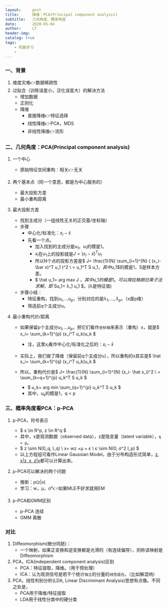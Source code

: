 ```yaml
---
layout:     post
title:      降维：PCA(Principal component analysis)
subtitle:   几何角度、概率角度
date:       2020-05-04
author:     LT
header-img: 
catalog: true
tags:
    - 机器学习
    - 
---
```


### 一、背景
1. 维度灾难👉数据稀疏性
2. 过拟合（训练误差小，泛化误差大）的解决方法
    - 增加数据
    - 正则化
    - 降维
        + 直接降维👉特征选择
        + 线性降维👉PCA，MDS
        + 非线性降维👉流形
### 二、几何角度：PCA(Principal component analysis)
1. 一个中心
    - 原始特征空间重构：相关👉无关
2. 两个基本点（同一个意思，都是为中心服务的）
    - 最大投影方差
    - 最小重构距离
3. 最大投影方差
    - 找到主成分（一组线性无关的正交基/坐标轴）
    - 步骤
        + 中心化/标准化：$x_i- \bar x$
        + 先看一个点。
            * 加入找到的主成分是$u_1$。$u_1$的模是1。
            * $x_i$在$u_1$上的投影就是$J=(x_i- \bar x)^T u_1$
            * 所以N个点的投影方差是$ J= \frac{1}{N} \sum_{i=1}^{N} ( (x_i- \bar x)^T u_1 )^2 \\ = u_1^T S u_1$，其中$u_1$的模是1，S是样本方差。
            * $ \hat u_1= arg max J $，其中$u_1$的模是1。可以用拉格朗日乘子法求解，即$ Su_1= λ_1 u_1 $。(λ是特征值)
    - 步骤小结：
        + 特征重构，找到$u_1,...u_p$，分别对应的是$λ_1,...,λ_p$。（x是p维）
        + 筛选前q个主成分u。

4. 最小重构代价/距离
    - 如果保留p个主成分$u_1,...u_p$，把它们看作`坐标轴`来表示（重构）x，就是$ x_i= \sum_{k=1}^{p} (x_i^T u_k)u_k $
        * 注，这里$x_i$看作中心化/标准化之后的：$x_i- \bar x$
    - 实际上，我们做了降维（保留前q个主成分u），所以重构的x其实是$ \hat x_i= \sum_{k=1}^{q} (x_i^T u_k)u_k $
        
    - 所以，重构代价是$ J= \frac{1}{N} \sum_{i=1}^{N} (x_i- \hat x_i)^2 \\ = \sum_{k=q+1}^{p} u_k^T S u_k $
        * $ u_k= arg min \sum_{q+1}^{p} u_k^T S u_k $
        * 其中，$u_k$的模是1，q < p


### 三、概率角度看PCA：p-PCA
1. p-PCA，符号表示
    - $ x \in R^p, z \in R^q $
    - 其中，x是观测数据（observed data），z是隐变量（latent variable），`q < p`。
    - $ z \sim N(0_q, I_q) \\
        x= wz +μ + ε \\
        ε \sim N(0, σ^2 I_p) $
    - 以上方程组可看作Linear Gaussian Model，由于分布构造形式简单，[z, x|z, x, z|x](./2020-05-01-频率-贝叶斯.md)都可以计算出来。

2. p-PCA可以解决的两个问题
    - 推断：p(z|x)
    - 学习：w，μ，σ²👉如果MLE不好求就用EM
3. p-PCA和GMM区别
    - p-PCA 连续
    - GMM 离散


### 对比
1. Diffeomorphism(微分同胚)：
    - 一个映射，如果正变换和逆变换都是光滑的（有连续偏导），则称该映射是Diffeomorphism
2. PCA，ICA(independent component analysis)区别
    - PCA：特征提取，降维。（用于预处理）
    - ICA：认为观测信号是若干个统计`独立`的分量的`线性组合`。（比如解混响）
3. PCA，线性判别分析(LDA, Linear Discriminant Analysis)思想有点像。不同之处是，
    - PCA用于降维/特征提取
    - LDA用于线性分类中的硬分类
